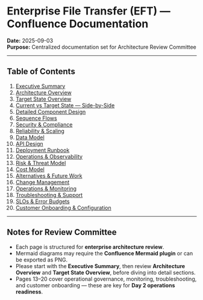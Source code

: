 # Enterprise File Transfer (EFT) — Confluence Documentation

**Date:** 2025-09-03  
**Purpose:** Centralized documentation set for Architecture Review Committee

---

## Table of Contents

1. [Executive Summary](00_Executive_Summary.md)  
2. [Architecture Overview](01_Architecture_Overview.md)  
3. [Target State Overview](01a_Target_State_Overview.md)  
4. [Current vs Target State — Side-by-Side](01b_Current_vs_Target_SideBySide.md)  
5. [Detailed Component Design](02_Detailed_Component_Design.md)  
6. [Sequence Flows](03_Sequence_Flows.md)  
7. [Security & Compliance](04_Security_and_Compliance.md)  
8. [Reliability & Scaling](05_Reliability_and_Scaling.md)  
9. [Data Model](06_Data_Model.md)  
10. [API Design](07_API_Design.md)  
11. [Deployment Runbook](08_Deployment_Runbook.md)  
12. [Operations & Observability](09_Operations_and_Observability.md)  
13. [Risk & Threat Model](10_Risk_and_Threat_Model.md)  
14. [Cost Model](11_Cost_Model.md)  
15. [Alternatives & Future Work](12_Alternatives_and_Future_Work.md)  
16. [Change Management](13_Change_Management.md)  
17. [Operations & Monitoring](14_Operations_and_Monitoring.md)  
18. [Troubleshooting & Support](15_Troubleshooting_and_Support.md)  
19. [SLOs & Error Budgets](16_SLOs_and_Error_Budgets.md)  
20. [Customer Onboarding & Configuration](17_Customer_Onboarding_and_Configuration.md)  

---

## Notes for Review Committee

- Each page is structured for **enterprise architecture review**.  
- Mermaid diagrams may require the **Confluence Mermaid plugin** or can be exported as PNG.  
- Please start with the **Executive Summary**, then review **Architecture Overview** and **Target State Overview**, before diving into detail sections.  
- Pages 13–20 cover operational governance, monitoring, troubleshooting, and customer onboarding — these are key for **Day 2 operations readiness**.
